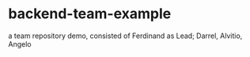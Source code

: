 # backend-team-example
a team repository demo, consisted of Ferdinand as Lead; Darrel, Alvitio, Angelo
